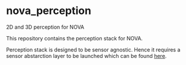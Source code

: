 # nova_perception
2D and 3D perception for NOVA

This repository contains the perception stack for NOVA. 

Perception stack is designed to be sensor agnostic. Hence it requires a sensor abstarction layer to be launched which can be found [here](https://github.com/ximira-org/nova_perception/tree/main/src/general/nova_sensor_abstractor).
